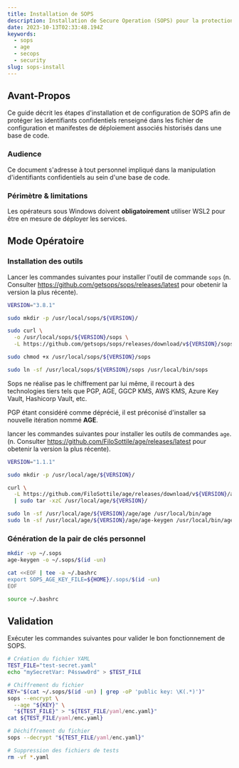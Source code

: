 ```yaml
---
title: Installation de SOPS
description: Installation de Secure Operation (SOPS) pour la protection des identifiants confidentiels dans les manifestes
date: 2023-10-13T02:33:48.194Z
keywords:
  - sops
  - age
  - secops
  - security
slug: sops-install
---
```


## Avant-Propos

Ce guide décrit les étapes d'installation et de configuration de SOPS afin de protéger les identifiants confidentiels renseigné dans les fichier de configuration et manifestes de déploiement associés historisés dans une base de code.

### Audience

Ce document s'adresse à tout personnel impliqué dans la manipulation d'identifiants confidentiels au sein d'une base de code.

### Périmètre & limitations

Les opérateurs sous Windows doivent **obligatoirement** utiliser WSL2 pour être en mesure de déployer les services.


## Mode Opératoire

### Installation des outils

Lancer les commandes suivantes pour installer l'outil de commande `sops` (n. Consulter <https://github.com/getsops/sops/releases/latest> pour obetenir la version la plus récente).

```bash
VERSION="3.8.1"

sudo mkdir -p /usr/local/sops/${VERSION}/

sudo curl \
  -o /usr/local/sops/${VERSION}/sops \
  -L https://github.com/getsops/sops/releases/download/v${VERSION}/sops-v${VERSION}.linux.amd64

sudo chmod +x /usr/local/sops/${VERSION}/sops

sudo ln -sf /usr/local/sops/${VERSION}/sops /usr/local/bin/sops
```

Sops ne réalise pas le chiffrement par lui même, il recourt à des technologies tiers tels que PGP, AGE, GGCP KMS, AWS KMS, Azure Key Vault, Hashicorp Vault, etc.

PGP étant considéré comme déprécié, il est préconisé d'installer sa nouvelle itération nommé **AGE**.

lancer les commandes suivantes pour installer les outils de commandes `age`. (n. Consulter <https://github.com/FiloSottile/age/releases/latest> pour obetenir la version la plus récente).

```bash
VERSION="1.1.1"

sudo mkdir -p /usr/local/age/${VERSION}/

curl \
  -L https://github.com/FiloSottile/age/releases/download/v${VERSION}/age-v${VERSION}-linux-amd64.tar.gz \
  | sudo tar -xzC /usr/local/age/${VERSION}/ 

sudo ln -sf /usr/local/age/${VERSION}/age/age /usr/local/bin/age
sudo ln -sf /usr/local/age/${VERSION}/age/age-keygen /usr/local/bin/age-keygen
```

### Génération de la pair de clés personnel

```bash
mkdir -vp ~/.sops
age-keygen -o ~/.sops/$(id -un)

cat <<EOF | tee -a ~/.bashrc
export SOPS_AGE_KEY_FILE=${HOME}/.sops/$(id -un)
EOF

source ~/.bashrc
```

## Validation

Exécuter les commandes suivantes pour valider le bon fonctionnement de SOPS.

```bash
# Création du fichier YAML
TEST_FILE="test-secret.yaml"
echo "mySecretVar: P4ssww0rd" > $TEST_FILE

# Chiffrement du fichier
KEY="$(cat ~/.sops/$(id -un) | grep -oP 'public key: \K(.*)')"
sops --encrypt \
  --age "${KEY}" \
  "${TEST_FILE}" > "${TEST_FILE/yaml/enc.yaml}"
cat ${TEST_FILE/yaml/enc.yaml}

# Déchiffrement du fichier
sops --decrypt "${TEST_FILE/yaml/enc.yaml}"

# Suppression des fichiers de tests
rm -vf *.yaml
```